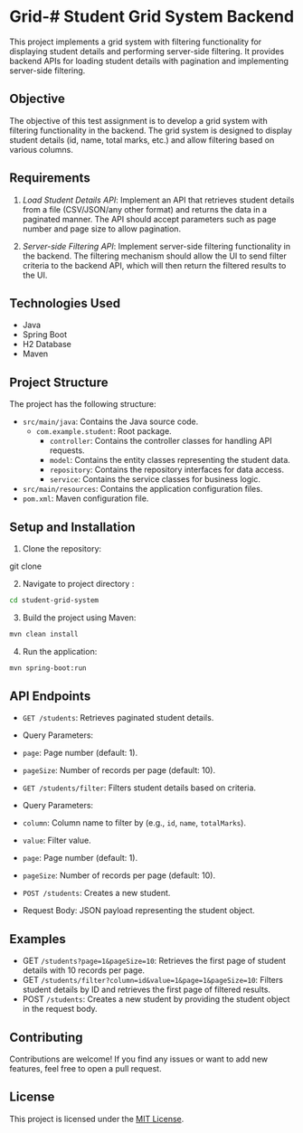# Grid-# Student Grid System Backend

This project implements a grid system with filtering functionality for displaying student details and performing server-side filtering. It provides backend APIs for loading student details with pagination and implementing server-side filtering.

## Objective

The objective of this test assignment is to develop a grid system with filtering functionality in the backend. The grid system is designed to display student details (id, name, total marks, etc.) and allow filtering based on various columns.

## Requirements

1. *Load Student Details API*: Implement an API that retrieves student details from a file (CSV/JSON/any other format) and returns the data in a paginated manner. The API should accept parameters such as page number and page size to allow pagination.

2. *Server-side Filtering API*: Implement server-side filtering functionality in the backend. The filtering mechanism should allow the UI to send filter criteria to the backend API, which will then return the filtered results to the UI.

## Technologies Used

- Java
- Spring Boot
- H2 Database
- Maven

## Project Structure

The project has the following structure:

- `src/main/java`: Contains the Java source code.
  - `com.example.student`: Root package.
    - `controller`: Contains the controller classes for handling API requests.
    - `model`: Contains the entity classes representing the student data.
    - `repository`: Contains the repository interfaces for data access.
    - `service`: Contains the service classes for business logic.
- `src/main/resources`: Contains the application configuration files.
- `pom.xml`: Maven configuration file.

## Setup and Installation

1. Clone the repository:

git clone<repository-url>

2. Navigate to project directory :

```bash
cd student-grid-system

```
3. Build the project using Maven:
```bash
mvn clean install 

```
4. Run the application:

```bash
mvn spring-boot:run

```

## API Endpoints

- `GET /students`: Retrieves paginated student details.
- Query Parameters:
 - `page`: Page number (default: 1).
 - `pageSize`: Number of records per page (default: 10).

- `GET /students/filter`: Filters student details based on criteria.
- Query Parameters:
 - `column`: Column name to filter by (e.g., `id`, `name`, `totalMarks`).
 - `value`: Filter value.
 - `page`: Page number (default: 1).
 - `pageSize`: Number of records per page (default: 10).

- `POST /students`: Creates a new student.
- Request Body: JSON payload representing the student object.

## Examples

- GET `/students?page=1&pageSize=10`: Retrieves the first page of student details with 10 records per page.
- GET `/students/filter?column=id&value=1&page=1&pageSize=10`: Filters student details by ID and retrieves the first page of filtered results.
- POST `/students`: Creates a new student by providing the student object in the request body.

## Contributing

Contributions are welcome! If you find any issues or want to add new features, feel free to open a pull request.

## License

This project is licensed under the [MIT License](LICENSE).
